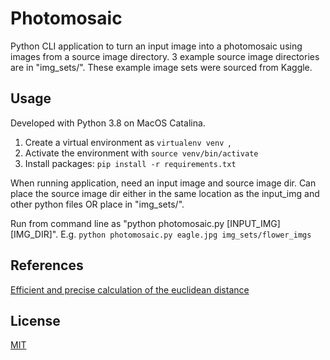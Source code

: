 # Photomosaic 

Python CLI application to turn an input image into a photomosaic using images from a source image directory. 3 example source image directories are in "img_sets/". These example image sets were sourced from Kaggle. 

## Usage 

Developed with Python 3.8 on MacOS Catalina. 
1. Create a virtual environment as ```virtualenv venv ```, 
2. Activate the environment with ```source venv/bin/activate```
3. Install packages:  ```pip install -r requirements.txt``` 

When running application, need an input image and source image dir. Can place the source image dir either in the same location as the input_img and other python files OR place in "img_sets/". 

Run from command line as "python photomosaic.py [INPUT_IMG] [IMG_DIR]". E.g. ```python photomosaic.py eagle.jpg img_sets/flower_imgs```

## References

[Efficient and precise calculation of the euclidean distance](https://stackoverflow.com/questions/37794849/efficient-and-precise-calculation-of-the-euclidean-distance)

## License 
[MIT](https://choosealicense.com/licenses/mit/)
